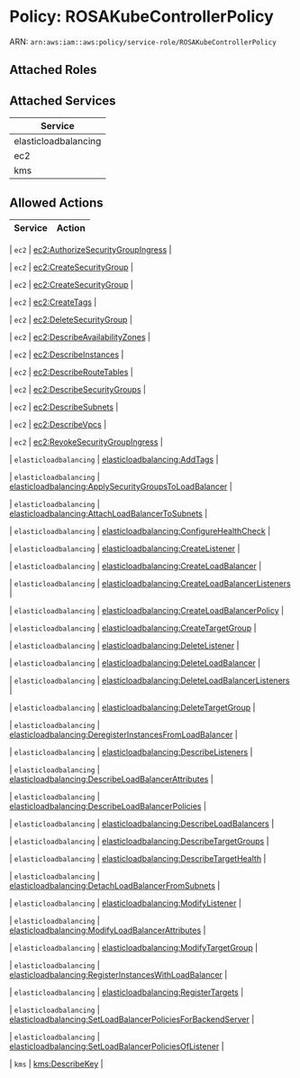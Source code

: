 # Policy: ROSAKubeControllerPolicy

ARN: `arn:aws:iam::aws:policy/service-role/ROSAKubeControllerPolicy`

## Attached Roles

## Attached Services

| Service |
|---------|
| elasticloadbalancing |
| ec2 |
| kms |

## Allowed Actions

| Service | Action |
|:-------:|--------|

| `ec2` | [ec2:AuthorizeSecurityGroupIngress](../actions.md#ec2:authorizesecuritygroupingress) |

| `ec2` | [ec2:CreateSecurityGroup](../actions.md#ec2:createsecuritygroup) |

| `ec2` | [ec2:CreateSecurityGroup](../actions.md#ec2:createsecuritygroup) |

| `ec2` | [ec2:CreateTags](../actions.md#ec2:createtags) |

| `ec2` | [ec2:DeleteSecurityGroup](../actions.md#ec2:deletesecuritygroup) |

| `ec2` | [ec2:DescribeAvailabilityZones](../actions.md#ec2:describeavailabilityzones) |

| `ec2` | [ec2:DescribeInstances](../actions.md#ec2:describeinstances) |

| `ec2` | [ec2:DescribeRouteTables](../actions.md#ec2:describeroutetables) |

| `ec2` | [ec2:DescribeSecurityGroups](../actions.md#ec2:describesecuritygroups) |

| `ec2` | [ec2:DescribeSubnets](../actions.md#ec2:describesubnets) |

| `ec2` | [ec2:DescribeVpcs](../actions.md#ec2:describevpcs) |

| `ec2` | [ec2:RevokeSecurityGroupIngress](../actions.md#ec2:revokesecuritygroupingress) |

| `elasticloadbalancing` | [elasticloadbalancing:AddTags](../actions.md#elasticloadbalancing:addtags) |

| `elasticloadbalancing` | [elasticloadbalancing:ApplySecurityGroupsToLoadBalancer](../actions.md#elasticloadbalancing:applysecuritygroupstoloadbalancer) |

| `elasticloadbalancing` | [elasticloadbalancing:AttachLoadBalancerToSubnets](../actions.md#elasticloadbalancing:attachloadbalancertosubnets) |

| `elasticloadbalancing` | [elasticloadbalancing:ConfigureHealthCheck](../actions.md#elasticloadbalancing:configurehealthcheck) |

| `elasticloadbalancing` | [elasticloadbalancing:CreateListener](../actions.md#elasticloadbalancing:createlistener) |

| `elasticloadbalancing` | [elasticloadbalancing:CreateLoadBalancer](../actions.md#elasticloadbalancing:createloadbalancer) |

| `elasticloadbalancing` | [elasticloadbalancing:CreateLoadBalancerListeners](../actions.md#elasticloadbalancing:createloadbalancerlisteners) |

| `elasticloadbalancing` | [elasticloadbalancing:CreateLoadBalancerPolicy](../actions.md#elasticloadbalancing:createloadbalancerpolicy) |

| `elasticloadbalancing` | [elasticloadbalancing:CreateTargetGroup](../actions.md#elasticloadbalancing:createtargetgroup) |

| `elasticloadbalancing` | [elasticloadbalancing:DeleteListener](../actions.md#elasticloadbalancing:deletelistener) |

| `elasticloadbalancing` | [elasticloadbalancing:DeleteLoadBalancer](../actions.md#elasticloadbalancing:deleteloadbalancer) |

| `elasticloadbalancing` | [elasticloadbalancing:DeleteLoadBalancerListeners](../actions.md#elasticloadbalancing:deleteloadbalancerlisteners) |

| `elasticloadbalancing` | [elasticloadbalancing:DeleteTargetGroup](../actions.md#elasticloadbalancing:deletetargetgroup) |

| `elasticloadbalancing` | [elasticloadbalancing:DeregisterInstancesFromLoadBalancer](../actions.md#elasticloadbalancing:deregisterinstancesfromloadbalancer) |

| `elasticloadbalancing` | [elasticloadbalancing:DescribeListeners](../actions.md#elasticloadbalancing:describelisteners) |

| `elasticloadbalancing` | [elasticloadbalancing:DescribeLoadBalancerAttributes](../actions.md#elasticloadbalancing:describeloadbalancerattributes) |

| `elasticloadbalancing` | [elasticloadbalancing:DescribeLoadBalancerPolicies](../actions.md#elasticloadbalancing:describeloadbalancerpolicies) |

| `elasticloadbalancing` | [elasticloadbalancing:DescribeLoadBalancers](../actions.md#elasticloadbalancing:describeloadbalancers) |

| `elasticloadbalancing` | [elasticloadbalancing:DescribeTargetGroups](../actions.md#elasticloadbalancing:describetargetgroups) |

| `elasticloadbalancing` | [elasticloadbalancing:DescribeTargetHealth](../actions.md#elasticloadbalancing:describetargethealth) |

| `elasticloadbalancing` | [elasticloadbalancing:DetachLoadBalancerFromSubnets](../actions.md#elasticloadbalancing:detachloadbalancerfromsubnets) |

| `elasticloadbalancing` | [elasticloadbalancing:ModifyListener](../actions.md#elasticloadbalancing:modifylistener) |

| `elasticloadbalancing` | [elasticloadbalancing:ModifyLoadBalancerAttributes](../actions.md#elasticloadbalancing:modifyloadbalancerattributes) |

| `elasticloadbalancing` | [elasticloadbalancing:ModifyTargetGroup](../actions.md#elasticloadbalancing:modifytargetgroup) |

| `elasticloadbalancing` | [elasticloadbalancing:RegisterInstancesWithLoadBalancer](../actions.md#elasticloadbalancing:registerinstanceswithloadbalancer) |

| `elasticloadbalancing` | [elasticloadbalancing:RegisterTargets](../actions.md#elasticloadbalancing:registertargets) |

| `elasticloadbalancing` | [elasticloadbalancing:SetLoadBalancerPoliciesForBackendServer](../actions.md#elasticloadbalancing:setloadbalancerpoliciesforbackendserver) |

| `elasticloadbalancing` | [elasticloadbalancing:SetLoadBalancerPoliciesOfListener](../actions.md#elasticloadbalancing:setloadbalancerpoliciesoflistener) |

| `kms` | [kms:DescribeKey](../actions.md#kms:describekey) |
